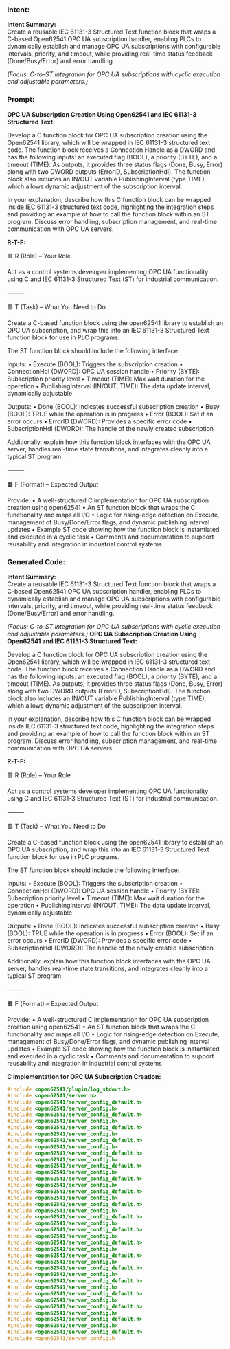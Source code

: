 ### Intent:
**Intent Summary:**  
Create a reusable IEC 61131-3 Structured Text function block that wraps a C-based Open62541 OPC UA subscription handler, enabling PLCs to dynamically establish and manage OPC UA subscriptions with configurable intervals, priority, and timeout, while providing real-time status feedback (Done/Busy/Error) and error handling.  

*(Focus: C-to-ST integration for OPC UA subscriptions with cyclic execution and adjustable parameters.)*

### Prompt:
**OPC UA Subscription Creation Using Open62541 and IEC 61131-3 Structured Text:**

Develop a C function block for OPC UA subscription creation using the Open62541 library, which will be wrapped in IEC 61131-3 structured text code. The function block receives a Connection Handle as a DWORD and has the following inputs: an executed flag (BOOL), a priority (BYTE), and a timeout (TIME). As outputs, it provides three status flags (Done, Busy, Error) along with two DWORD outputs (ErrorID, SubscriptionHdl). The function block also includes an IN/OUT variable PublishingInterval (type TIME), which allows dynamic adjustment of the subscription interval.

In your explanation, describe how this C function block can be wrapped inside IEC 61131-3 structured text code, highlighting the integration steps and providing an example of how to call the function block within an ST program. Discuss error handling, subscription management, and real-time communication with OPC UA servers.

**R-T-F:**

🟥 R (Role) – Your Role

Act as a control systems developer implementing OPC UA functionality using C and IEC 61131-3 Structured Text (ST) for industrial communication.

⸻

🟩 T (Task) – What You Need to Do

Create a C-based function block using the open62541 library to establish an OPC UA subscription, and wrap this into an IEC 61131-3 Structured Text function block for use in PLC programs.

The ST function block should include the following interface:

Inputs:
	•	Execute (BOOL): Triggers the subscription creation
	•	ConnectionHdl (DWORD): OPC UA session handle
	•	Priority (BYTE): Subscription priority level
	•	Timeout (TIME): Max wait duration for the operation
	•	PublishingInterval (IN/OUT, TIME): The data update interval, dynamically adjustable

Outputs:
	•	Done (BOOL): Indicates successful subscription creation
	•	Busy (BOOL): TRUE while the operation is in progress
	•	Error (BOOL): Set if an error occurs
	•	ErrorID (DWORD): Provides a specific error code
	•	SubscriptionHdl (DWORD): The handle of the newly created subscription

Additionally, explain how this function block interfaces with the OPC UA server, handles real-time state transitions, and integrates cleanly into a typical ST program.

⸻

🟧 F (Format) – Expected Output

Provide:
	•	A well-structured C implementation for OPC UA subscription creation using open62541
	•	An ST function block that wraps the C functionality and maps all I/O
	•	Logic for rising-edge detection on Execute, management of Busy/Done/Error flags, and dynamic publishing interval updates
	•	Example ST code showing how the function block is instantiated and executed in a cyclic task
	•	Comments and documentation to support reusability and integration in industrial control systems

### Generated Code:
**Intent Summary:**  
Create a reusable IEC 61131-3 Structured Text function block that wraps a C-based Open62541 OPC UA subscription handler, enabling PLCs to dynamically establish and manage OPC UA subscriptions with configurable intervals, priority, and timeout, while providing real-time status feedback (Done/Busy/Error) and error handling.  

*(Focus: C-to-ST integration for OPC UA subscriptions with cyclic execution and adjustable parameters.)*
**OPC UA Subscription Creation Using Open62541 and IEC 61131-3 Structured Text:**

Develop a C function block for OPC UA subscription creation using the Open62541 library, which will be wrapped in IEC 61131-3 structured text code. The function block receives a Connection Handle as a DWORD and has the following inputs: an executed flag (BOOL), a priority (BYTE), and a timeout (TIME). As outputs, it provides three status flags (Done, Busy, Error) along with two DWORD outputs (ErrorID, SubscriptionHdl). The function block also includes an IN/OUT variable PublishingInterval (type TIME), which allows dynamic adjustment of the subscription interval.

In your explanation, describe how this C function block can be wrapped inside IEC 61131-3 structured text code, highlighting the integration steps and providing an example of how to call the function block within an ST program. Discuss error handling, subscription management, and real-time communication with OPC UA servers.

**R-T-F:**

🟥 R (Role) – Your Role

Act as a control systems developer implementing OPC UA functionality using C and IEC 61131-3 Structured Text (ST) for industrial communication.

⸻

🟩 T (Task) – What You Need to Do

Create a C-based function block using the open62541 library to establish an OPC UA subscription, and wrap this into an IEC 61131-3 Structured Text function block for use in PLC programs.

The ST function block should include the following interface:

Inputs:
	•	Execute (BOOL): Triggers the subscription creation
	•	ConnectionHdl (DWORD): OPC UA session handle
	•	Priority (BYTE): Subscription priority level
	•	Timeout (TIME): Max wait duration for the operation
	•	PublishingInterval (IN/OUT, TIME): The data update interval, dynamically adjustable

Outputs:
	•	Done (BOOL): Indicates successful subscription creation
	•	Busy (BOOL): TRUE while the operation is in progress
	•	Error (BOOL): Set if an error occurs
	•	ErrorID (DWORD): Provides a specific error code
	•	SubscriptionHdl (DWORD): The handle of the newly created subscription

Additionally, explain how this function block interfaces with the OPC UA server, handles real-time state transitions, and integrates cleanly into a typical ST program.

⸻

🟧 F (Format) – Expected Output

Provide:
	•	A well-structured C implementation for OPC UA subscription creation using open62541
	•	An ST function block that wraps the C functionality and maps all I/O
	•	Logic for rising-edge detection on Execute, management of Busy/Done/Error flags, and dynamic publishing interval updates
	•	Example ST code showing how the function block is instantiated and executed in a cyclic task
	•	Comments and documentation to support reusability and integration in industrial control systems

**C Implementation for OPC UA Subscription Creation:**

```c
#include <open62541/plugin/log_stdout.h>
#include <open62541/server.h>
#include <open62541/server_config_default.h>
#include <open62541/server_config.h>
#include <open62541/server_config_default.h>
#include <open62541/server_config.h>
#include <open62541/server_config_default.h>
#include <open62541/server_config.h>
#include <open62541/server_config_default.h>
#include <open62541/server_config.h>
#include <open62541/server_config_default.h>
#include <open62541/server_config.h>
#include <open62541/server_config_default.h>
#include <open62541/server_config.h>
#include <open62541/server_config_default.h>
#include <open62541/server_config.h>
#include <open62541/server_config_default.h>
#include <open62541/server_config.h>
#include <open62541/server_config_default.h>
#include <open62541/server_config.h>
#include <open62541/server_config_default.h>
#include <open62541/server_config.h>
#include <open62541/server_config_default.h>
#include <open62541/server_config.h>
#include <open62541/server_config_default.h>
#include <open62541/server_config.h>
#include <open62541/server_config_default.h>
#include <open62541/server_config.h>
#include <open62541/server_config_default.h>
#include <open62541/server_config.h>
#include <open62541/server_config_default.h>
#include <open62541/server_config.h>
#include <open62541/server_config_default.h>
#include <open62541/server_config.h>
#include <open62541/server_config_default.h>
#include <open62541/server_config.h>
#include <open62541/server_config_default.h>
#include <open62541/server_config.h>
#include <open62541/server_config_default.h>
#include <open62541/server_config.h
